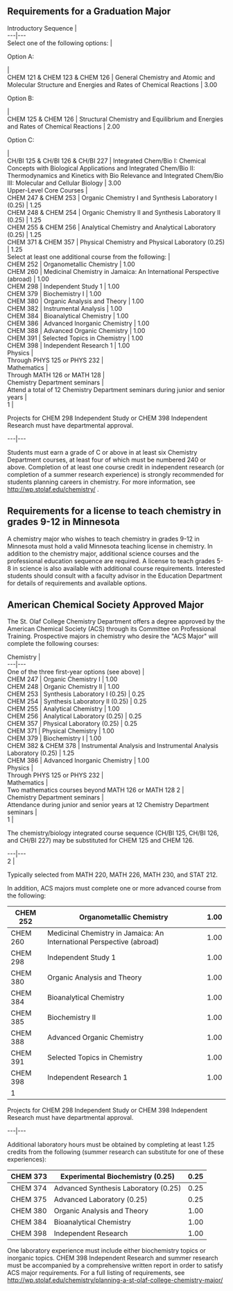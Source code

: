 

##  Requirements for a Graduation Major

Introductory Sequence  |  
---|---  
Select one of the following options:  |  
  
Option A:

|  
CHEM 121 & CHEM 123 & CHEM 126  |  General Chemistry and Atomic and Molecular Structure and Energies and Rates of Chemical Reactions  |  3.00  
  
Option B:

|  
CHEM 125 & CHEM 126  |  Structural Chemistry and Equilibrium and Energies and Rates of Chemical Reactions  |  2.00  
  
Option C:

|  
CH/BI 125 & CH/BI 126 & CH/BI 227  |  Integrated Chem/Bio I: Chemical Concepts with Biological Applications and Integrated Chem/Bio II: Thermodynamics and Kinetics with Bio Relevance and Integrated Chem/Bio III: Molecular and Cellular Biology  |  3.00  
Upper-Level Core Courses  |  
CHEM 247 & CHEM 253  |  Organic Chemistry I and Synthesis Laboratory I (0.25)  |  1.25  
CHEM 248 & CHEM 254  |  Organic Chemistry II and Synthesis Laboratory II (0.25)  |  1.25  
CHEM 255 & CHEM 256  |  Analytical Chemistry and Analytical Laboratory (0.25)  |  1.25  
CHEM 371 & CHEM 357  |  Physical Chemistry and Physical Laboratory (0.25)  |  1.25  
Select at least one additional course from the following:  |  
CHEM 252  |  Organometallic Chemistry  |  1.00  
CHEM 260  |  Medicinal Chemistry in Jamaica: An International Perspective (abroad)  |  1.00  
CHEM 298  |  Independent Study  1  |  1.00  
CHEM 379  |  Biochemistry I  |  1.00  
CHEM 380  |  Organic Analysis and Theory  |  1.00  
CHEM 382  |  Instrumental Analysis  |  1.00  
CHEM 384  |  Bioanalytical Chemistry  |  1.00  
CHEM 386  |  Advanced Inorganic Chemistry  |  1.00  
CHEM 388  |  Advanced Organic Chemistry  |  1.00  
CHEM 391  |  Selected Topics in Chemistry  |  1.00  
CHEM 398  |  Independent Research  1  |  1.00  
Physics  |  
Through PHYS 125 or PHYS 232  |  
Mathematics  |  
Through MATH 126 or MATH 128  |  
Chemistry Department seminars  |  
Attend a total of 12 Chemistry Department seminars during junior and senior years  |  
1  |

Projects for CHEM 298 Independent Study or CHEM 398 Independent Research must have departmental approval.  
  
---|---  
  
Students must earn a grade of C or above in at least six Chemistry Department courses, at least four of which must be numbered 240 or above. Completion of at least one course credit in independent research (or completion of a summer research experience) is strongly recommended for students planning careers in chemistry. For more information, see  http://wp.stolaf.edu/chemistry/  .

##  Requirements for a license to teach chemistry in grades 9-12 in Minnesota

A chemistry major who wishes to teach chemistry in grades 9-12 in Minnesota must hold a valid  Minnesota teaching license  in chemistry. In addition to the chemistry major, additional science courses and the  professional education sequence  are required. A license to teach grades 5-8 in science is also available with additional course requirements. Interested students should consult with a faculty advisor in the Education Department for details of requirements and available options.

##  American Chemical Society Approved Major

The St. Olaf College Chemistry Department offers a degree approved by the American Chemical Society (ACS) through its Committee on Professional Training. Prospective majors in chemistry who desire the "ACS Major" will complete the following courses:

Chemistry  |  
---|---  
One of the three first-year options (see above)  |  
CHEM 247  |  Organic Chemistry I  |  1.00  
CHEM 248  |  Organic Chemistry II  |  1.00  
CHEM 253  |  Synthesis Laboratory I (0.25)  |  0.25  
CHEM 254  |  Synthesis Laboratory II (0.25)  |  0.25  
CHEM 255  |  Analytical Chemistry  |  1.00  
CHEM 256  |  Analytical Laboratory (0.25)  |  0.25  
CHEM 357  |  Physical Laboratory (0.25)  |  0.25  
CHEM 371  |  Physical Chemistry  |  1.00  
CHEM 379  |  Biochemistry I  |  1.00  
CHEM 382 & CHEM 378  |  Instrumental Analysis and Instrumental Analysis Laboratory (0.25)  |  1.25  
CHEM 386  |  Advanced Inorganic Chemistry  |  1.00  
Physics  |  
Through PHYS 125 or PHYS 232  |  
Mathematics  |  
Two mathematics courses beyond MATH 126 or MATH 128  2  |  
Chemistry Department seminars  |  
Attendance during junior and senior years at 12 Chemistry Department seminars  |  
1  |

The chemistry/biology integrated course sequence (CH/BI 125, CH/BI 126, and CH/BI 227) may be substituted for CHEM 125 and CHEM 126.  
  
---|---  
2  |

Typically selected from MATH 220, MATH 226, MATH 230, and STAT 212.  
  
In addition, ACS majors must complete one or more advanced course from the following:

CHEM 252  |  Organometallic Chemistry  |  1.00  
---|---|---  
CHEM 260  |  Medicinal Chemistry in Jamaica: An International Perspective (abroad)  |  1.00  
CHEM 298  |  Independent Study  1  |  1.00  
CHEM 380  |  Organic Analysis and Theory  |  1.00  
CHEM 384  |  Bioanalytical Chemistry  |  1.00  
CHEM 385  |  Biochemistry II  |  1.00  
CHEM 388  |  Advanced Organic Chemistry  |  1.00  
CHEM 391  |  Selected Topics in Chemistry  |  1.00  
CHEM 398  |  Independent Research  1  |  1.00  
1  |

Projects for CHEM 298 Independent Study or CHEM 398 Independent Research must have departmental approval.  
  
---|---  
  
Additional laboratory hours must be obtained by completing at least 1.25 credits from the following (summer research can substitute for one of these experiences):

CHEM 373  |  Experimental Biochemistry (0.25)  |  0.25  
---|---|---  
CHEM 374  |  Advanced Synthesis Laboratory (0.25)  |  0.25  
CHEM 375  |  Advanced Laboratory (0.25)  |  0.25  
CHEM 380  |  Organic Analysis and Theory  |  1.00  
CHEM 384  |  Bioanalytical Chemistry  |  1.00  
CHEM 398  |  Independent Research  |  1.00  
  
One laboratory experience must include either biochemistry topics or inorganic topics. CHEM 398 Independent Research and summer research must be accompanied by a comprehensive written report in order to satisfy ACS major requirements. For a full listing of requirements, see  http://wp.stolaf.edu/chemistry/planning-a-st-olaf-college-chemistry-major/

